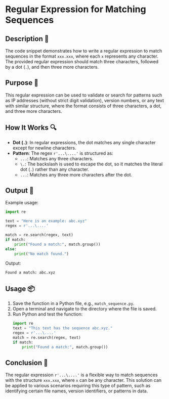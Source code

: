 # Regular Expression for Matching Sequences

## Description 📝

The code snippet demonstrates how to write a regular expression to match sequences in the format `xxx.xxx`, where each `x` represents any character.
The provided regular expression should match three characters, followed by a dot (`.`), and then three more characters.

## Purpose 🎯

This regular expression can be used to validate or search for patterns such as IP addresses (without strict digit validation), version numbers, or any text with similar structure, where the format consists of three characters, a dot, and three more characters.

## How It Works 🔍

-   **Dot (`.`)**: In regular expressions, the dot matches any single character except for newline characters.
-   **Pattern**: The regex `r'...\....'` is structured as:
    -   `...`: Matches any three characters.
    -   `\.`: The backslash is used to escape the dot, so it matches the literal dot (`.`) rather than any character.
    -   `...`: Matches any three more characters after the dot.

## Output 📜

Example usage:

```python
import re

text = "Here is an example: abc.xyz"
regex = r'...\....'

match = re.search(regex, text)
if match:
    print("Found a match:", match.group())
else:
    print("No match found.")
```

Output:

```
Found a match: abc.xyz
```

## Usage 📦

1. Save the function in a Python file, e.g., `match_sequence.py`.
2. Open a terminal and navigate to the directory where the file is saved.
3. Run Python and test the function:
    ```python
    import re
    text = "This text has the sequence abc.xyz."
    regex = r'...\....'
    match = re.search(regex, text)
    if match:
        print("Found a match:", match.group())
    ```

## Conclusion 🚀

The regular expression `r'...\....'` is a flexible way to match sequences with the structure `xxx.xxx`, where `x` can be any character.
This solution can be applied to various scenarios requiring this type of pattern, such as identifying certain file names, version identifiers, or patterns in data.

